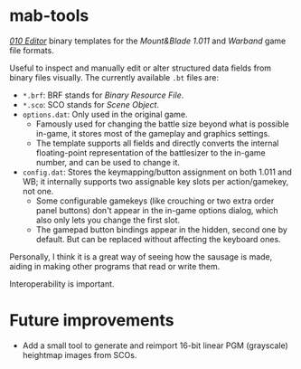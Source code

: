 # mab-tools
[*010 Editor*](https://www.sweetscape.com/010editor/) binary templates for the *Mount&amp;Blade 1.011* and *Warband* game file formats.

Useful to inspect and manually edit or alter structured data fields from binary files visually. The currently available `.bt` files are:
* `*.brf`: BRF stands for *Binary Resource File*.
* `*.sco`: SCO stands for *Scene Object*.
* `options.dat`: Only used in the original game.
   * Famously used for changing the battle size beyond what is possible in-game, it stores most of the gameplay and graphics settings.
   * The template supports all fields and directly converts the internal floating-point representation of the battlesizer to the in-game number, and can be used to change it.
* `config.dat`: Stores the keymapping/button assignment on both 1.011 and WB; it internally supports two assignable key slots per action/gamekey, not one.
   * Some configurable gamekeys (like crouching or two extra order panel buttons) don't appear in the in-game options dialog, which also only lets you change the first slot.
   * The gamepad button bindings appear in the hidden, second one by default. But can be replaced without affecting the keyboard ones.


Personally, I think it is a great way of seeing how the sausage is made, aiding in making other programs that read or write them.

Interoperability is important.

# Future improvements

* Add a small tool to generate and reimport 16-bit linear PGM (grayscale) heightmap images from SCOs.
